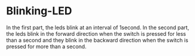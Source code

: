 # Blinking-LED
In the first part, the leds blink at an interval of 1second. In the second part, the leds blink in the forward direction when the switch is pressed for less than a second and they blink in the backward direction when the switch is pressed for more than a second.
